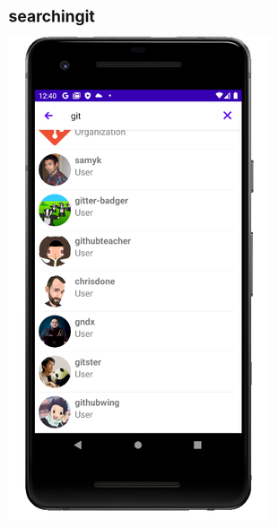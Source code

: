 # searchingit
![searchingit](https://github.com/ramilxyz/searchingit/blob/master/screenshot.png?raw=true)
